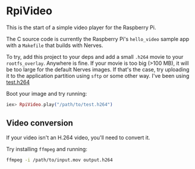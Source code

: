 # RpiVideo

This is the start of a simple video player for the Raspberry Pi.

The C source code is currently the Raspberry Pi's `hello_video` sample app with
a `Makefile` that builds with Nerves.

To try, add this project to your deps and add a small `.h264` movie to your
`rootfs_overlay`. Anywhere is fine. If your movie is too big (>100 MB), it will
be too large for the default Nerves images. If that's the case, try uploading it
to the application  partition using `sftp` or some other way. I've been using
[test.h264](https://github.com/raspberrypi/userland/blob/2448644657e5fbfd82299416d218396ee1115ece/host_applications/linux/apps/hello_pi/hello_video/test.h264)

Boot your image and try running:

```elixir
iex> RpiVideo.play("/path/to/test.h264")
```

## Video conversion

If your video isn't an H.264 video, you'll need to convert it.

Try installing `ffmpeg` and running:

```sh
ffmpeg -i /path/to/input.mov output.h264
```
